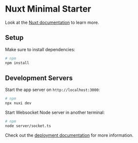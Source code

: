 # Nuxt Minimal Starter

Look at the [Nuxt documentation](https://nuxt.com/docs/getting-started/introduction) to learn more.

## Setup

Make sure to install dependencies:

```bash
# npm
npm install
```

## Development Servers

Start the app server on `http://localhost:3000`:

```bash
# npm
npx nuxi dev
```

Start Websocket Node server in another terminal:

```bash
# npm
node server/socket.ts 
```



Check out the [deployment documentation](https://nuxt.com/docs/getting-started/deployment) for more information.
